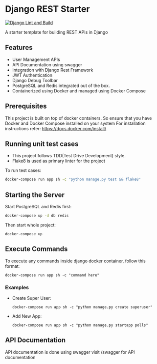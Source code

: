 # Django REST Starter
[![Django Lint and Build](/workflows/Django%20Test%20and%20Build/badge.svg)](/actions)

A starter template for building REST APIs in Django

## Features

 - User Management APIs
 - API Documentation using swagger
 - Integration with Django Rest Framework
 - JWT Authentication
 - Django Debug Toolbar
 - PostgreSQL and Redis integrated out of the box.
 - Containerized using Docker and managed using Docker Compose 


## Prerequisites

This project is built on top of docker containers. So ensure that you have
Docker and Docker Compose installed on your system For installation
instructions refer: https://docs.docker.com/install/

## Running unit test cases

* This project follows TDD(Test Drive Development) style.
* Flake8 is used as primary linter for the project

To run test cases:

```sh
docker-compose run app sh -c "python manage.py test && flake8"
```
## Starting the Server

Start PostgreSQL and Redis first:
```sh
docker-compose up -d db redis
```
Then start whole project:
```
docker-compose up
```

## Execute Commands

To execute any commands inside django docker container, follow this format:

```
docker-compose run app sh -c "command here"
```

### Examples

* Create Super User: 

    `docker-compose run app sh -c "python manage.py create superuser"`
* Add New App: 

    `docker-compose run app sh -c "python manage.py startapp polls"`

## API Documentation
API documentation is done using swagger visit /swagger for API documentation